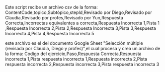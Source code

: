 Este script recibe un archivo csv de la forma:
ContentCode,topico,Subtópico,stepId,Revisado por Diego,Revisado por Claudia,Revisado por profes,Revisado por Yun,Respuesta Correcta,Incorrectas equivalentes a correcta,Respuesta Incorrecta 1,Pista 1 ,Respuesta Incorrecta 2,Pista 2,Respuesta Incorrecta 3,Pista 3,Respuesta Incorrecta 4,Pista 4,Respuesta Incorrecta 5

este archivo es el del documento Google Sheet "Selección múltiple (revisada por Claudia, Diego y profes)",el cual procesa y crea un archivo de la forma:
Codigo del ejercicio,Paso,Respuesta Correcta,Respuesta incorrecta 1,Pista respuesta incorrecta 1,Respuesta incorrecta 2,Pista respuesta incorrecta 2,Respuesta incorrecta 3,Pista respuesta incorrecta 3
